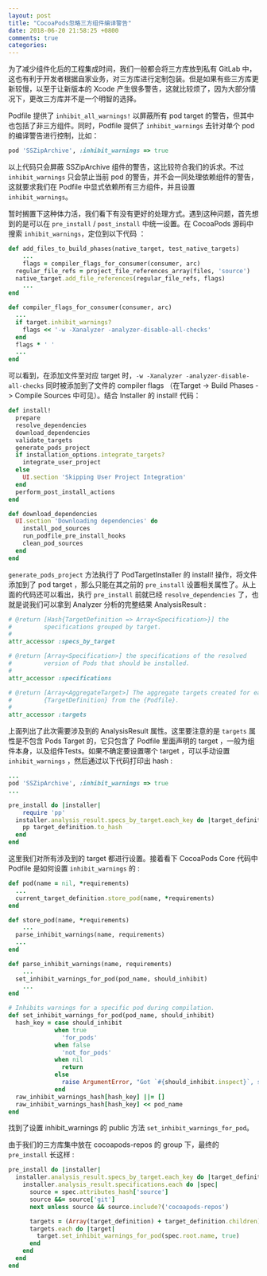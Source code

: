 ```yaml
---
layout: post
title: "CocoaPods忽略三方组件编译警告"
date: 2018-06-20 21:58:25 +0800
comments: true
categories: 
---
```



为了减少组件化后的工程集成时间，我们一般都会将三方库放到私有 GitLab 中，这也有利于开发者根据自家业务，对三方库进行定制包装。但是如果有些三方库更新较慢，以至于让新版本的 Xcode 产生很多警告，这就比较烦了，因为大部分情况下，更改三方库并不是一个明智的选择。

Podfile 提供了 `inhibit_all_warnings!` 以屏蔽所有 pod target 的警告，但其中也包括了非三方组件。同时，Podfile 提供了 `inhibit_warnings` 去针对单个 pod 的编译警告进行控制，比如：

```ruby
pod 'SSZipArchive', :inhibit_warnings => true
```
以上代码只会屏蔽 SSZipArchive 组件的警告，这比较符合我们的诉求。不过 `inhibit_warnings` 只会禁止当前 pod 的警告，并不会一同处理依赖组件的警告，这就要求我们在 Podfile 中显式依赖所有三方组件，并且设置 `inhibit_warnings`。


<!--more-->

暂时搁置下这种体力活，我们看下有没有更好的处理方式。遇到这种问题，首先想到的是可以在 `pre_install` / `post_install` 中统一设置。在 CocoaPods 源码中搜索 `inhibit_warnings`，定位到以下代码 ：

```ruby
def add_files_to_build_phases(native_target, test_native_targets)
	...
	flags = compiler_flags_for_consumer(consumer, arc)
  regular_file_refs = project_file_references_array(files, 'source')
  native_target.add_file_references(regular_file_refs, flags)
	...
end

def compiler_flags_for_consumer(consumer, arc)
  ...
  if target.inhibit_warnings?
    flags << '-w -Xanalyzer -analyzer-disable-all-checks'
  end
  flags * ' '
  ...
end
```
可以看到，在添加文件至对应 target 时，`-w -Xanalyzer -analyzer-disable-all-checks` 同时被添加到了文件的 compiler flags （在Target -> Build Phases -> Compile Sources 中可见）。结合 Installer 的 install! 代码：

```ruby
def install!
  prepare
  resolve_dependencies
  download_dependencies
  validate_targets
  generate_pods_project
  if installation_options.integrate_targets?
    integrate_user_project
  else
    UI.section 'Skipping User Project Integration'
  end
  perform_post_install_actions
end

def download_dependencies
  UI.section 'Downloading dependencies' do
    install_pod_sources
    run_podfile_pre_install_hooks
    clean_pod_sources
  end
end
```
`generate_pods_project` 方法执行了 PodTargetInstaller 的 install! 操作，将文件添加到了 pod target ，那么只能在其之前的 `pre_install` 设置相关属性了。从上面的代码还可以看出，执行 `pre_install` 前就已经 `resolve_dependencies` 了，也就是说我们可以拿到 Analyzer 分析的完整结果 AnalysisResult :

```ruby
# @return [Hash{TargetDefinition => Array<Specification>}] the
#         specifications grouped by target.
#
attr_accessor :specs_by_target

# @return [Array<Specification>] the specifications of the resolved
#         version of Pods that should be installed.
#
attr_accessor :specifications

# @return [Array<AggregateTarget>] The aggregate targets created for each
#         {TargetDefinition} from the {Podfile}.
#
attr_accessor :targets
```

上面列出了此次需要涉及到的 AnalysisResult 属性。这里要注意的是 `targets` 属性是不包含 Pods Target 的，它只包含了 Podfile 里面声明的 target ，一般为组件本身，以及组件Tests。如果不确定要设置哪个 target ，可以手动设置 `inhibit_warnings` ，然后通过以下代码打印出 hash :

```ruby
...
pod 'SSZipArchive', :inhibit_warnings => true
...

pre_install do |installer|
	require 'pp'
  installer.analysis_result.specs_by_target.each_key do |target_definition|
  	pp target_definition.to_hash
  end
end
```
这里我们对所有涉及到的 target 都进行设置。接着看下 CocoaPods Core 代码中 Podfile 是如何设置 `inhibit_warnings` 的 : 

```ruby
def pod(name = nil, *requirements)
  ...
  current_target_definition.store_pod(name, *requirements)
end

def store_pod(name, *requirements)
	...
  parse_inhibit_warnings(name, requirements)
  ...
end

def parse_inhibit_warnings(name, requirements)
	...
  set_inhibit_warnings_for_pod(pod_name, should_inhibit)
	...
end

# Inhibits warnings for a specific pod during compilation.
def set_inhibit_warnings_for_pod(pod_name, should_inhibit)
  hash_key = case should_inhibit
             when true
               'for_pods'
             when false
               'not_for_pods'
             when nil
               return
             else
               raise ArgumentError, "Got `#{should_inhibit.inspect}`, should be a boolean"
             end
  raw_inhibit_warnings_hash[hash_key] ||= []
  raw_inhibit_warnings_hash[hash_key] << pod_name
end
```
找到了设置 inhibit_warnings 的 public 方法 `set_inhibit_warnings_for_pod`。

由于我们的三方库集中放在 cocoapods-repos 的 group 下，最终的 `pre_install` 长这样 :

```ruby
pre_install do |installer|
  installer.analysis_result.specs_by_target.each_key do |target_definition|
    installer.analysis_result.specifications.each do |spec|
      source = spec.attributes_hash['source']
      source &&= source['git']
      next unless source && source.include?('cocoapods-repos')

      targets = (Array(target_definition) + target_definition.children)
      targets.each do |target|
        target.set_inhibit_warnings_for_pod(spec.root.name, true)
      end
    end
  end
end
```

